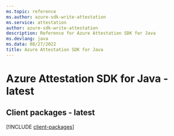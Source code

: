 ```yaml
---
ms.topic: reference
ms.author: azure-sdk-write-attestation
ms.service: attestation
author: azure-sdk-write-attestation
description: Reference for Azure Attestation SDK for Java
ms.devlang: java
ms.data: 08/27/2022
title: Azure Attestation SDK for Java
---
```

# Azure Attestation SDK for Java - latest

## Client packages - latest
[!INCLUDE [client-packages](attestation-client-index.md)]